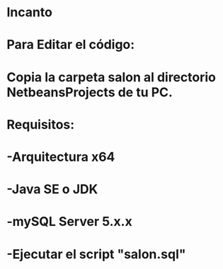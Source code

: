 ﻿# Incanto
#
# Para Editar el código:
# Copia la carpeta salon al directorio NetbeansProjects de tu PC.
#
# Requisitos:
# -Arquitectura x64
# -Java SE o JDK
# -mySQL Server 5.x.x
# -Ejecutar el script "salon.sql" 